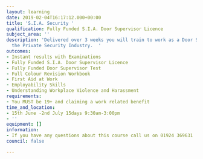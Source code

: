 ```yaml
---
layout: learning
date: 2019-02-04T16:17:12.000+00:00
title: 'S.I.A. Security '
qualification: Fully Funded S.I.A. Door Supervisor Licence
subject_area: ''
description: 'Delivered over 3 weeks you will train to work as a Door Supervisor within
  the Private Security Industry.  '
outcomes:
- Instant results with Examinations
- Fully Funded S.I.A. Door Supervisor Licence
- Fully Funded Door Supervisor Test
- Full Colour Revision Workbook
- First Aid at Work
- Employability Skills
- Understanding Workplace Violence and Harassment
requirements:
- You MUST be 19+ and claiming a work related benefit
time_and_location:
- 15th June -2nd July 15days 9:30am-3:00pm
- ''
equipment: []
information:
- If you have any questions about this course call us on 01924 369631
council: false

---
```

